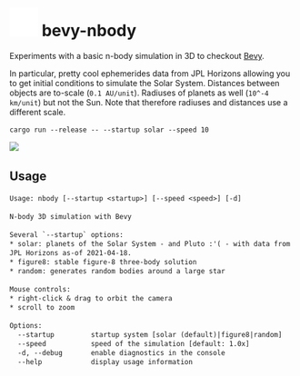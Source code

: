 # <img src="https://raw.githubusercontent.com/BlackPhlox/How-To-Pimp-Your-GitHub/master/06.svg"> bevy-nbody

Experiments with a basic n-body simulation in 3D to checkout [Bevy](https://bevyengine.org/).

In particular, pretty cool ephemerides data from JPL Horizons allowing you to get initial conditions to simulate the Solar System.
Distances between objects are to-scale (`0.1 AU/unit`). Radiuses of planets as well (`10^-4 km/unit`) but not the Sun. Note that therefore radiuses and distances use a different scale.
```
cargo run --release -- --startup solar --speed 10
```
![](assets/solar-system.gif)

## Usage
```
Usage: nbody [--startup <startup>] [--speed <speed>] [-d]

N-body 3D simulation with Bevy

Several `--startup` options:
* solar: planets of the Solar System - and Pluto :'( - with data from JPL Horizons as-of 2021-04-18.
* figure8: stable figure-8 three-body solution
* random: generates random bodies around a large star

Mouse controls: 
* right-click & drag to orbit the camera 
* scroll to zoom

Options:
  --startup         startup system [solar (default)|figure8|random]
  --speed           speed of the simulation [default: 1.0x]
  -d, --debug       enable diagnostics in the console
  --help            display usage information
```
